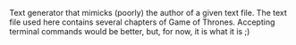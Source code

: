 Text generator that mimicks (poorly) the author of a given text file. The text file used here contains several chapters of Game of Thrones.
Accepting terminal commands would be better, but, for now, it is what it is ;)